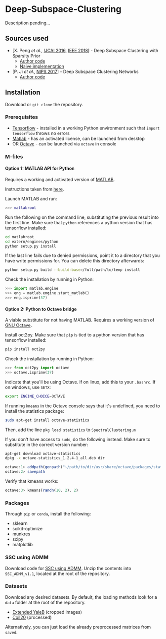 # Deep-Subspace-Clustering
Description pending...

## Sources used
* [X. Peng *et al*., [IJCAI 2016](https://www.ijcai.org/Proceedings/16/Papers/275.pdf), [IEEE 2018](http://www.pengxi.me/wp-content/uploads/Papers/2018-TIP-StructAE.pdf)] - Deep Subspace Clustering with Sparsity Prior
  * [Author code](https://github.com/tonyabracadabra/Deep-Subspace-Clustering)
  * [Naive implementation](https://github.com/JasonJiaxiangLi/Deep-subspace-clustering-LDA-preprocess)
* [P. Ji *et al*., [NIPS 2017](https://papers.nips.cc/paper/6608-deep-subspace-clustering-networks.pdf)] - Deep Subspace Clustering Networks
  * [Author code](https://github.com/panji1990/Deep-subspace-clustering-networks)

## Installation
Download or ```git clone``` the repository.

### Prerequisites
* [Tensorflow](https://www.tensorflow.org/install/) - installed in a working Python environment such that ```import tensorflow``` throws no errors
* [Matlab](https://www.mathworks.com/help/install/ug/install-mathworks-software.html) - has an activated license, can be launched from desktop
* OR [Octave](https://www.gnu.org/software/octave/#install) - can be launched via ```octave``` in console

### M-files

#### Option 1: MATLAB API for Python
Requires a working and activated version of [MATLAB](https://www.mathworks.com/help/install/ug/install-mathworks-software.html).

Instructions taken from [here](https://www.mathworks.com/help/matlab/matlab_external/install-the-matlab-engine-for-python.html).

Launch MATLAB and run:
```matlab
>>> matlabroot
```

Run the following on the command line, substituting the previous result into the first line. Make sure that ```python``` references a python version that has tensorflow installed:
```bash
cd matlabroot
cd extern/engines/python
python setup.py install
```
If the last line fails due to denied permissions, point it to a directory that you have write permissions for. You can delete this directory afterwards:
```bash
python setup.py build --build-base=/full/path/to/temp install
```

Check the installation by running in Python:
```python
>>> import matlab.engine
>>> eng = matlab.engine.start_matlab()
>>> eng.isprime(37)
``` 

#### Option 2: Python to Octave bridge
A viable substitute for not having MATLAB. Requires a working version of [GNU Octave](https://www.gnu.org/software/octave/#install).

Install oct2py. Make sure that ```pip``` is tied to a python version that has tensorflow installed:
```bash
pip install oct2py
```

Check the installation by running in Python:
```python
>>> from oct2py import octave
>>> octave.isprime(37)
```

Indicate that you'll be using Octave. If on linux, add this to your ```.bashrc```. If on windows, use ```SETX```:
```bash
export ENGINE_CHOICE=OCTAVE
```

If running ```kmeans``` in the Octave console says that it's undefined, you need to install the statistics package:
```bash
sudo apt-get install octave-statistics
```
Then, add the line ```pkg load statistics``` to ```SpectralClustering.m```

If you don't have access to ```sudo```, do the following instead. Make sure to substitute in the correct version number:
```bash
apt-get download octave-statistics
dpkg -x octave-statistics_1.2.4-1_all.deb dir
```
```octave
octave:1> addpath(genpath("~/path/to/dir/usr/share/octave/packages/statistics-1.2.4"))
octave:2> savepath
```

Verify that kmeans works:
```octave
octave:3> kmeans(randn(10, 2), 2)
```

### Packages
Through ```pip``` or ```conda```, install the following:
* sklearn
* scikit-optimize
* munkres
* scipy
* matplotlib

### SSC using ADMM
Download code for [SSC using ADMM](http://vision.jhu.edu/code/). Unzip the contents into ```SSC_ADMM_v1.1```, located at the root of the repository.

### Datasets
Download any desired datasets. By default, the loading methods look for a ```data``` folder at the root of the repository.
* [Extended YaleB](http://vision.ucsd.edu/~leekc/ExtYaleDatabase/ExtYaleB.html) (cropped images)
* [Coil20](http://www.cs.columbia.edu/CAVE/software/softlib/coil-20.php) (processed)

Alternatively, you can just load the already preprocessed matrices from ```saved```.
